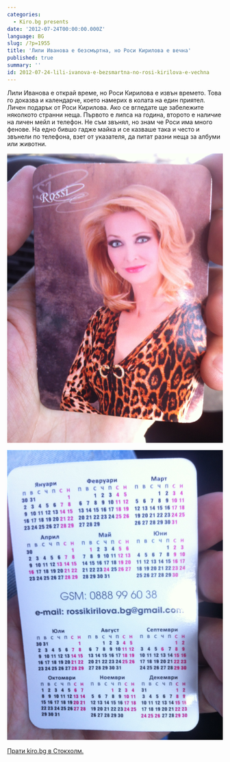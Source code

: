 ```yaml
---
categories:
  - Kiro.bg presents
date: '2012-07-24T00:00:00.000Z'
language: BG
slug: /?p=1955
title: 'Лили Иванова е безсмъртна, но Роси Кирилова е вечна'
published: true
summary: ''
id: 2012-07-24-lili-ivanova-e-bezsmartna-no-rosi-kirilova-e-vechna
---
```


Лили Иванова е открай време, но Роси Кирилова е извън времето. Това го доказва и календарче, което намерих в колата на един приятел. Личен подарък от Роси Кирилова. Ако се вгледате ще забележите няколкото странни неща. Първото е липса на година, второто е наличие на личен мейл и телефон. Не съм звънял, но знам че Роси има много фенове. На едно бившо гадже майка и се казваше така и често и звънели по телефона, взет от указателя, да питат разни неща за албуми или животни. 

![](https://raw.githubusercontent.com/kirilchristov/blog_images/main/2012/07/chernomorets-006.jpg)

 

![](https://raw.githubusercontent.com/kirilchristov/blog_images/main/2012/07/chernomorets-007.jpg)

 [Прати kiro.bg в Стокхолм.](http://kiro.bg/?p=1942)
